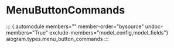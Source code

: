 # MenuButtonCommands

::: {.automodule members="" member-order="bysource" undoc-members="True" exclude-members="model_config,model_fields"}
aiogram.types.menu_button_commands
:::
